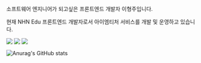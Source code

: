 소프트웨어 엔지니어가 되고싶은 프론트엔드 개발자 이형주입니다.

현재 NHN Edu 프론트엔드 개발자로서 아이엠티처 서비스를 개발 및 운영하고 있습니다.

<a href="https://www.linkedin.com/in/%ED%98%95%EC%A3%BC-%EC%9D%B4-55085822a/" target="_blank" style="overflow: hidden; display: inline-block; vertical-align: top;">
    <img src="https://img.shields.io/badge/LinkedIn-light?style=for-the-badge&logo=linkedin&logoColor=#0A66C2"/>
</a>

<a href="https://careerly.co.kr/profiles/562071" target="_blank" style="overflow: hidden; display: inline-block; vertical-align: top;">
    <img src="https://img.shields.io/badge/Careerly-grey?style=for-the-badge&logo=c&logoColor=#A8B9CC"/>
</a>

<a href="https://hyungju-lee.github.io/hyungju-lee2023.github.io/" target="_blank" style="overflow: hidden; display: inline-block; vertical-align: top;">
    <img src="https://img.shields.io/badge/Blog-yellow?style=for-the-badge&logo=blogger&logoColor=#FF5722"/>
</a>

![Anurag's GitHub stats](https://github-readme-stats.vercel.app/api?username=hyungju-lee&show_icons=true&theme=radical)

